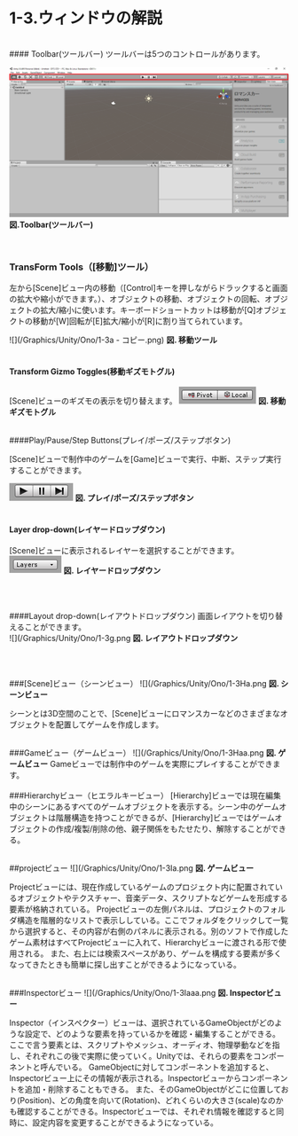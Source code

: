 # 1-3.ウィンドウの解説
<br>
#### Toolbar(ツールバー)
ツールバーは5つのコントロールがあります。<br>


![](/Graphics/Unity/Ono/1-3aa.png)
**図.Toolbar(ツールバー)**



<br>

### TransForm Tools（[移動]ツール）
左から[Scene]ビュー内の移動（[Control]キーを押しながらドラックすると画面の拡大や縮小ができます。）、オブジェクトの移動、オブジェクトの回転、オブジェクトの拡大/縮小に使います。キーボードショートカットは移動が[Q]オブジェクトの移動が[W]回転が[E]拡大/縮小が[R]に割り当てられています。<br>



![](/Graphics/Unity/Ono/1-3a - コピー.png)
**図. 移動ツール**
<br>
<br>





#### Transform Gizmo Toggles(移動ギズモトグル)
[Scene]ビューのギズモの表示を切り替えます。
![](/Graphics/Unity/Ono/1-3d.png)
**図. 移動ギズモトグル**
<br>
<br>


####Play/Pause/Step Buttons(プレイ/ポーズ/ステップボタン)

[Scene]ビューで制作中のゲームを[Game]ビューで実行、中断、ステップ実行することができます。<br>


![](/Graphics/Unity/Ono/1-3f.png)
**図. プレイ/ポーズ/ステップボタン**
<br>
<br>
#### Layer drop-down(レイヤードロップダウン)
[Scene]ビューに表示されるレイヤーを選択することができます。<br>
![](/Graphics/Unity/Ono/1-3e.png)
**図. レイヤードロップダウン**

<br>
<br>

####Layout drop-down(レイアウトドロップダウン)
画面レイアウトを切り替えることができます。<br>
![](/Graphics/Unity/Ono/1-3g.png
**図. レイアウトドロップダウン**


<br>
<br>

###[Scene]ビュー（シーンビュー）
![](/Graphics/Unity/Ono/1-3Ha.png
**図. シーンビュー**
<br>




シーンとは3D空間のことで、[Scene]ビューにロマンスカーなどのさまざまなオブジェクトを配置してゲームを作成します。<br><br>





###Gameビュー（ゲームビュー）
![](/Graphics/Unity/Ono/1-3Haa.png
**図. ゲームビュー**
Gameビューでは制作中のゲームを実際にプレイすることができます。
<br>
<br>
###Hierarchyビュー（ヒエラルキービュー）
[Hierarchy]ビューでは現在編集中のシーンにあるすべてのゲームオブジェクトを表示する。シーン中のゲームオブジェクトは階層構造を持つことができるが、[Hierarchy]ビューではゲームオブジェクトの作成/複製/削除の他、親子関係をもたせたり、解除することができる。
<br><br>


##projectビュー
![](/Graphics/Unity/Ono/1-3Ia.png
**図. ゲームビュー**

Projectビューには、現在作成しているゲームのプロジェクト内に配置されているオブジェクトやテクスチャー、音楽データ、スクリプトなどゲームを形成する要素が格納されている。
Projectビューの左側パネルは、プロジェクトのフォルダ構造を階層的なリストで表示ししている。ここでフォルダをクリックして一覧から選択すると、その内容が右側のパネルに表示される。別のソフトで作成したゲーム素材はすべてProjectビューに入れて、Hierarchyビューに渡される形で使用される。
また、右上には検索スペースがあり、ゲームを構成する要素が多くなってきたときも簡単に探し出すことができるようになっている。
<br><br>

###Inspectorビュー
![](/Graphics/Unity/Ono/1-3Iaaa.png
**図. Inspectorビュー**


Inspector（インスペクター）ビューは、選択されているGameObjectがどのような設定で、どのような要素を持っているかを確認・編集することができる。
ここで言う要素とは、スクリプトやメッシュ、オーディオ、物理挙動などを指し、それぞれこの後で実際に使っていく。Unityでは、それらの要素をコンポーネントと呼んでいる。
GameObjectに対してコンポーネントを追加すると、Inspectorビュー上にその情報が表示される。Inspectorビューからコンポーネントを追加・削除することもできる。
また、そのGameObjectがどこに位置しており(Position)、どの角度を向いて(Rotation)、どれくらいの大きさ(scale)なのかも確認することができる。Inspectorビューでは、それぞれ情報を確認すると同時に、設定内容を変更することができるようになっている。
<br><br>


















